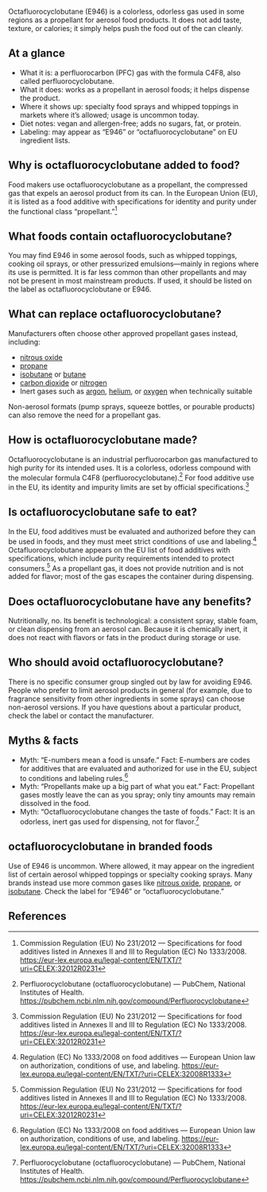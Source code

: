 Octafluorocyclobutane (E946) is a colorless, odorless gas used in some regions as a propellant for aerosol food products. It does not add taste, texture, or calories; it simply helps push the food out of the can cleanly.

<!--more-->

## At a glance
- What it is: a perfluorocarbon (PFC) gas with the formula C4F8, also called perfluorocyclobutane.
- What it does: works as a propellant in aerosol foods; it helps dispense the product.
- Where it shows up: specialty food sprays and whipped toppings in markets where it’s allowed; usage is uncommon today.
- Diet notes: vegan and allergen-free; adds no sugars, fat, or protein.
- Labeling: may appear as “E946” or “octafluorocyclobutane” on EU ingredient lists.

## Why is octafluorocyclobutane added to food?
Food makers use octafluorocyclobutane as a propellant, the compressed gas that expels an aerosol product from its can. In the European Union (EU), it is listed as a food additive with specifications for identity and purity under the functional class “propellant.”[^1]

## What foods contain octafluorocyclobutane?
You may find E946 in some aerosol foods, such as whipped toppings, cooking oil sprays, or other pressurized emulsions—mainly in regions where its use is permitted. It is far less common than other propellants and may not be present in most mainstream products. If used, it should be listed on the label as octafluorocyclobutane or E946.

## What can replace octafluorocyclobutane?
Manufacturers often choose other approved propellant gases instead, including:
- [nitrous oxide](/e942-nitrous-oxide)
- [propane](/e944-propane)
- [isobutane](/e943b-isobutane) or [butane](/e943a-butane)
- [carbon dioxide](/e290-carbon-dioxide) or [nitrogen](/e941-nitrogen)
- Inert gases such as [argon](/e938-argon), [helium](/e939-helium), or [oxygen](/e948-oxygen) when technically suitable

Non-aerosol formats (pump sprays, squeeze bottles, or pourable products) can also remove the need for a propellant gas.

## How is octafluorocyclobutane made?
Octafluorocyclobutane is an industrial perfluorocarbon gas manufactured to high purity for its intended uses. It is a colorless, odorless compound with the molecular formula C4F8 (perfluorocyclobutane).[^2] For food additive use in the EU, its identity and impurity limits are set by official specifications.[^1]

## Is octafluorocyclobutane safe to eat?
In the EU, food additives must be evaluated and authorized before they can be used in foods, and they must meet strict conditions of use and labeling.[^3] Octafluorocyclobutane appears on the EU list of food additives with specifications, which include purity requirements intended to protect consumers.[^1] As a propellant gas, it does not provide nutrition and is not added for flavor; most of the gas escapes the container during dispensing.

## Does octafluorocyclobutane have any benefits?
Nutritionally, no. Its benefit is technological: a consistent spray, stable foam, or clean dispensing from an aerosol can. Because it is chemically inert, it does not react with flavors or fats in the product during storage or use.

## Who should avoid octafluorocyclobutane?
There is no specific consumer group singled out by law for avoiding E946. People who prefer to limit aerosol products in general (for example, due to fragrance sensitivity from other ingredients in some sprays) can choose non-aerosol versions. If you have questions about a particular product, check the label or contact the manufacturer.

## Myths & facts
- Myth: “E-numbers mean a food is unsafe.” Fact: E-numbers are codes for additives that are evaluated and authorized for use in the EU, subject to conditions and labeling rules.[^3]
- Myth: “Propellants make up a big part of what you eat.” Fact: Propellant gases mostly leave the can as you spray; only tiny amounts may remain dissolved in the food.
- Myth: “Octafluorocyclobutane changes the taste of foods.” Fact: It is an odorless, inert gas used for dispensing, not for flavor.[^2]

## octafluorocyclobutane in branded foods
Use of E946 is uncommon. Where allowed, it may appear on the ingredient list of certain aerosol whipped toppings or specialty cooking sprays. Many brands instead use more common gases like [nitrous oxide](/e942-nitrous-oxide), [propane](/e944-propane), or [isobutane](/e943b-isobutane). Check the label for “E946” or “octafluorocyclobutane.”

## References
[^1]: Commission Regulation (EU) No 231/2012 — Specifications for food additives listed in Annexes II and III to Regulation (EC) No 1333/2008. https://eur-lex.europa.eu/legal-content/EN/TXT/?uri=CELEX:32012R0231
[^2]: Perfluorocyclobutane (octafluorocyclobutane) — PubChem, National Institutes of Health. https://pubchem.ncbi.nlm.nih.gov/compound/Perfluorocyclobutane
[^3]: Regulation (EC) No 1333/2008 on food additives — European Union law on authorization, conditions of use, and labeling. https://eur-lex.europa.eu/legal-content/EN/TXT/?uri=CELEX:32008R1333
